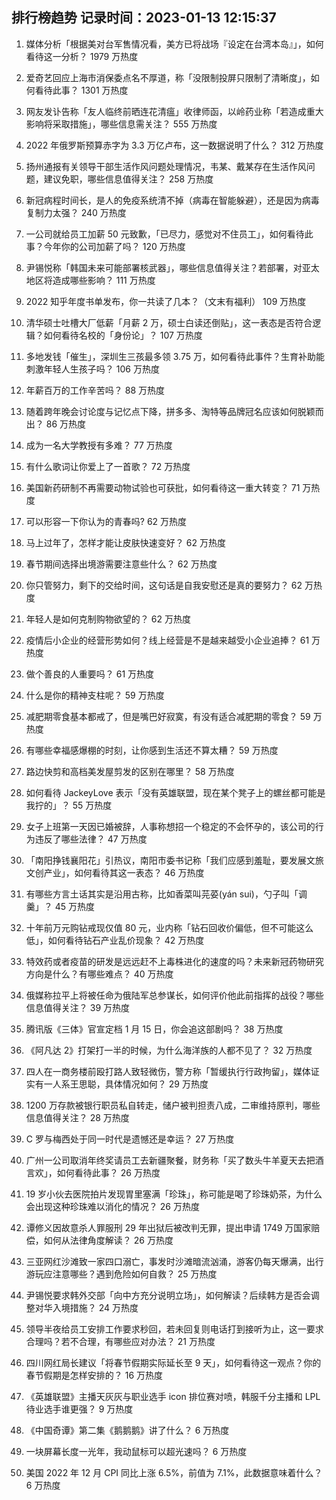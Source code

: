 
## 排行榜趋势 记录时间：2023-01-13 12:15:37
  
  1. 媒体分析「根据美对台军售情况看，美方已将战场『设定在台湾本岛』」，如何看待这一分析？ 1979 万热度
    
  2. 爱奇艺回应上海市消保委点名不厚道，称「没限制投屏只限制了清晰度」，如何看待此事？ 1301 万热度
    
  3. 网友发讣告称「友人临终前晒连花清瘟」收律师函，以岭药业称「若造成重大影响将采取措施」，哪些信息需关注？ 555 万热度
    
  4. 2022 年俄罗斯预算赤字为 3.3 万亿卢布，这一数据说明了什么？ 312 万热度
    
  5. 扬州通报有关领导干部生活作风问题处理情况，韦某、戴某存在生活作风问题，建议免职，哪些信息值得关注？ 258 万热度
    
  6. 新冠病程时间长，是人的免疫系统清不掉（病毒在智能躲避），还是因为病毒复制力太强？ 240 万热度
    
  7. 一公司就给员工加薪 50 元致歉，「已尽力，感觉对不住员工」，如何看待此事？今年你的公司加薪了吗？ 120 万热度
    
  8. 尹锡悦称「韩国未来可能部署核武器」，哪些信息值得关注？若部署，对亚太地区将造成哪些影响？ 111 万热度
    
  9. 2022 知乎年度书单发布，你一共读了几本？（文末有福利） 109 万热度
    
  10. 清华硕士吐槽大厂低薪「月薪 2 万，硕士白读还倒贴」，这一表态是否符合逻辑？如何看待名校的「身份论」？ 107 万热度
    
  11. 多地发钱「催生」，深圳生三孩最多领 3.75 万，如何看待此事件？生育补助能刺激年轻人生孩子吗？ 106 万热度
    
  12. 年薪百万的工作辛苦吗？ 88 万热度
    
  13. 随着跨年晚会讨论度与记忆点下降，拼多多、淘特等品牌冠名应该如何脱颖而出？ 86 万热度
    
  14. 成为一名大学教授有多难？ 77 万热度
    
  15. 有什么歌词让你爱上了一首歌？ 72 万热度
    
  16. 美国新药研制不再需要动物试验也可获批，如何看待这一重大转变？ 71 万热度
    
  17. 可以形容一下你认为的青春吗? 62 万热度
    
  18. 马上过年了，怎样才能让皮肤快速变好？ 62 万热度
    
  19. 春节期间选择出境游需要注意些什么？ 62 万热度
    
  20. 你只管努力，剩下的交给时间，这句话是自我安慰还是真的要努力？ 62 万热度
    
  21. 年轻人是如何克制购物欲望的？ 62 万热度
    
  22. 疫情后小企业的经营形势如何？线上经营是不是越来越受小企业追捧？ 61 万热度
    
  23. 做个善良的人重要吗？ 61 万热度
    
  24. 什么是你的精神支柱呢？ 59 万热度
    
  25. 减肥期零食基本都戒了，但是嘴巴好寂寞，有没有适合减肥期的零食？ 59 万热度
    
  26. 有哪些幸福感爆棚的时刻，让你感到生活还不算太糟？ 59 万热度
    
  27. 路边快剪和高档美发屋剪发的区别在哪里？ 58 万热度
    
  28. 如何看待 JackeyLove 表示「没有英雄联盟，现在某个凳子上的螺丝都可能是我拧的」？ 55 万热度
    
  29. 女子上班第一天因已婚被辞，人事称想招一个稳定的不会怀孕的，该公司的行为违反了哪些法律？ 47 万热度
    
  30. 「南阳挣钱襄阳花」引热议，南阳市委书记称「我们应感到羞耻，要发展文旅文创产业」，如何看待其这一表态？ 46 万热度
    
  31. 有哪些方言土话其实是沿用古称，比如香菜叫芫荽(yán sui)，勺子叫「调羹」？ 45 万热度
    
  32. 十年前万元购钻戒现仅值 80 元，业内称「钻石回收价偏低，但不可能这么低」，如何看待钻石产业乱价现象？ 42 万热度
    
  33. 特效药或者疫苗的研发是远远赶不上毒株进化的速度的吗？未来新冠药物研究方向是什么？有哪些难点？ 40 万热度
    
  34. 俄媒称拉平上将被任命为俄陆军总参谋长，如何评价他此前指挥的战役？哪些信息值得关注？ 39 万热度
    
  35. 腾讯版《三体》官宣定档 1 月 15 日，你会追这部剧吗？ 38 万热度
    
  36. 《阿凡达 2》打架打一半的时候，为什么海洋族的人都不见了？ 32 万热度
    
  37. 四人在一商务楼前殴打路人致轻微伤，警方称「暂缓执行行政拘留」，媒体证实有一人系王思聪，具体情况如何？ 29 万热度
    
  38. 1200 万存款被银行职员私自转走，储户被判担责八成，二审维持原判，哪些信息值得关注？ 28 万热度
    
  39. C 罗与梅西处于同一时代是遗憾还是幸运？ 27 万热度
    
  40. 广州一公司取消年终奖请员工去新疆聚餐，财务称「买了数头牛羊夏天去把酒言欢」，如何看待此事？ 26 万热度
    
  41. 19 岁小伙去医院拍片发现胃里塞满「珍珠」，称可能是喝了珍珠奶茶，为什么会出现这种珍珠难以消化的情况？ 26 万热度
    
  42. 谭修义因故意杀人罪服刑 29 年出狱后被改判无罪，提出申请 1749 万国家赔偿，如何从法律角度解读？ 26 万热度
    
  43. 三亚网红沙滩致一家四口溺亡，事发时沙滩暗流汹涌，游客仍每天爆满，出行游玩应注意哪些？遇到危险如何自救？ 25 万热度
    
  44. 尹锡悦要求韩外交部「向中方充分说明立场」，如何解读？后续韩方是否会调整对华入境措施？ 24 万热度
    
  45. 领导半夜给员工安排工作要求秒回，若未回复则电话打到接听为止，这一要求合理吗？若不合理，有哪些应对办法？ 21 万热度
    
  46. 四川网红局长建议「将春节假期实际延长至 9 天」，如何看待这一观点？你的春节假期是怎样安排的？ 16 万热度
    
  47. 《英雄联盟》主播天灰灰与职业选手 icon 排位赛对喷，韩服千分主播和 LPL 待业选手谁更强？ 9 万热度
    
  48. 《中国奇谭》第二集《鹅鹅鹅》讲了什么？ 6 万热度
    
  49. 一块屏幕长度一光年，我动鼠标可以超光速吗？ 6 万热度
    
  50. 美国 2022 年 12 月 CPI 同比上涨 6.5%，前值为 7.1%，此数据意味着什么？ 6 万热度
    